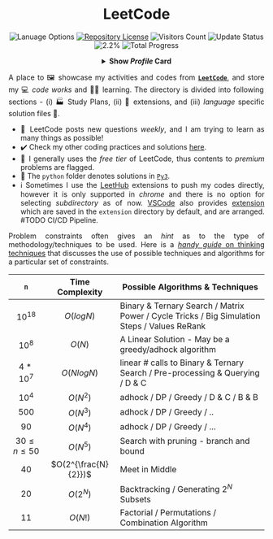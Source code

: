 <h1 align = "center">LeetCode</h1>

<div align = "center">
  
  ![Lanuage Options](https://img.shields.io/badge/language-Python3%20%2F%20MySQL-orange.svg)
  [![Repository License](https://img.shields.io/github/license/ZenithClown/self-development)](https://github.com/ZenithClown/self-development/blob/master/LICENSE.md)
  ![Visitors Count](https://visitor-badge.laobi.icu/badge?page_id=ZenithClown.self-development)
  ![Update Status](https://img.shields.io/badge/update-weekly-green.svg)
  <br>
  ![2.2%](https://progress-bar.dev/2?title=progress)
  ![Total Progress](https://img.shields.io/badge/progress-54%20%2F%202463-ff69b4.svg)
  <br>
  
  <details>
  <summary><b>Show <i>Profile</i> Card</b></summary>
    
  [![LeetCode Stats](https://leetcard.jacoblin.cool/MrHobo?theme=unicorn,wtf&font=Noto%20Sans%20Mono&ext=activity)](https://leetcode.com/MrHobo/)
    
  </details>
  
</div>

<div align = "justify">
  
  A place to 🖼️ showcase my activities and codes from [**`LeetCode`**](https://leetcode.com/MrHobo/), and store my 💻 _code works_ and 👨‍🎓 learning. The directory is divided into following sections - (i) 🏭 Study Plans, (ii) 🔁 extensions, and (iii) *language* specific solution files 📔.
  
  * 🌟 LeetCode posts new questions *weekly*, and I am trying to learn as many things as possible!
  * ✔️ Check my other coding practices and solutions [here](https://github.com/ZenithClown/self-development).
  * 🧑‍ I generally uses the *free tier* of LeetCode, thus contents to *premium* problems are flagged.
  * 🔣 The `python` folder denotes solutions in [`Py3`](https://www.python.org/downloads/release/python-3108/).
  * ℹ️ Sometimes I use the [LeetHub](https://github.com/marketplace/leet-hub) extensions to push my codes directly, however it is only supported in *chrome* and there is no option for selecting *subdirectory* as of now. [VSCode](https://code.visualstudio.com/) also provides [extension](https://marketplace.visualstudio.com/items?itemName=LeetCode.vscode-leetcode) which are saved in the `extension` directory by default, and are arranged. #TODO CI/CD Pipeline.
  
Problem constraints often gives an *hint* as to the type of methodology/techniques to be used. Here is a [*handy guide* on thinking techniques](https://sites.google.com/site/mostafasibrahim/programming-competitions/thinking-techniques) that discusses the use of possible techniques and algorithms for a particular set of constraints.
  
</div>

<div align = "center">
  
  | **`n`** | Time Complexity | Possible Algorithms & Techniques |
  | :---: | :---: | --- |
  | $10^{18}$ | $O(log N)$ | Binary & Ternary Search / Matrix Power / Cycle Tricks / Big Simulation Steps / Values ReRank |
  | $10^8$ | $O(N)$ | A Linear Solution - May be a greedy/adhock algorithm |
  | $4 * 10^7$ | $O(N log N)$ | linear # calls to Binary & Ternary Search / Pre-processing & Querying / D & C |
  | $10^4$ | $O(N^2)$ | adhock / DP / Greedy / D & C / B & B |
  | $500$ | $O(N^3)$ | adhock / DP / Greedy / .. |
  | $90$ | $O(N^4)$ | adhock / DP / Greedy / ... |
  | $30 \leq n \leq 50$ | $O(N^5)$ | Search with pruning - branch and bound |
  | $40$ | $O(2^{\frac{N}{2}})$ | Meet in Middle |
  | $20$ | $O(2^N)$ | Backtracking / Generating $2^N$ Subsets |
  | $11$ | $O(N!)$ | Factorial / Permutations / Combination Algorithm |
  
</div>
